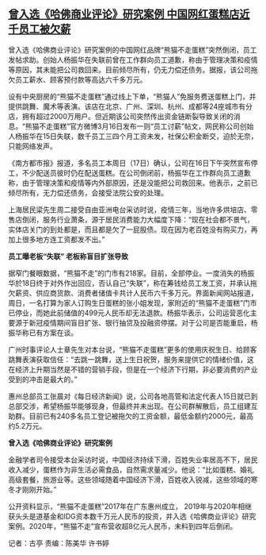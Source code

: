 <!--1710825320000-->
[曾入选《哈佛商业评论》研究案例 中国网红蛋糕店近千员工被欠薪](https://www.rfa.org/mandarin/yataibaodao/jingmao/gt1-03192024011421.html)
------

<p><span style="font-weight: 400;">曾入选《哈佛商业评论》研究案例的中国网红品牌“熊猫不走蛋糕”突然倒闭，员工发帖求助。创始人杨振华在失联前曾在工作群向员工道歉，称由于管理决策和疫情等原因，其未能把公司救回来。目前倾尽所有，仍无力偿还债务。据报，该公司拖欠员工薪水、顾客预付款等高达六千多万元。</span></p><p><span style="font-weight: 400;">设有中央厨房的“熊猫不走蛋糕”通过线上下单，“熊猫人”免服务费送蛋糕上门，并提供跳舞、魔术等表演。该店在北京、广州、深圳、杭州、成都等24座城市有分店，拥有超过2000万用户。但近期该公司突然传出资金链断裂导致关闭的消息。“熊猫不走蛋糕”官方微博3月16日发布一则“员工讨薪”帖文，网民称公司创始人杨振华在15日失联，数千员工三四个月工资未发，社保公积金断交，迫於无奈，只能网络发声。</span></p><p><span style="font-weight: 400;">《南方都市报》报道，多名员工本周日（17日）确认，公司在16日下午突然宣布停工，不少配送员彼时仍在配送蛋糕。在公司倒闭前，杨振华在工作群向员工道歉称，由于管理决策和疫情等内外部原因，还是没能把公司救回来。他表示，之前已倾尽所有，无力偿还债务，会接受法院公安的处理。</span></p><p><span style="font-weight: 400;">上海居民梁先生周二接受自由亚洲电台采访时说，疫情三年，当地许多烘培店、零售店倒闭，服务行业萧条，源于居民消费能力大幅度下降：“现在社会都不景气，实体店关门的到处都是，而且都是欠了一屁股债。现在因为老百姓没有购买力，再加上很多地方连工资都发不出。”</span></p><p><b>员工曝老板“失联” 老板称盲目扩张导致</b></p><p><span style="font-weight: 400;">据窄门餐眼数据，“熊猫不走”的门市有218家。目前，全部停业。一度消失的杨振华於18日终于对外作出回应，否认自己“失联”，称在筹钱给员工发工资，并承认拖欠薪资、供应商货款、消费者储值卡共计人民币六千多万元。界面新闻网站报道，周日，一名打算为家人订购生日蛋糕的张小姐发现，家附近的“熊猫不走蛋糕”门市已停业，而她此前储值的499元人民币却无法退款。杨振华表示，公司运营恶化主要源于新冠疫情期间盲目扩张、银行抽贷及投融资停摆。对于公司是否能重启，杨振华称已有方案在谈。</span></p><p><span style="font-weight: 400;">广州时事评论人士章先生对本台说，“熊猫不走蛋糕”更多的使用庆祝生日、给顾客跳舞表演获取信任：“去跳一跳舞，送上生日祝贺，服务来提供它的情绪价值，这在经济上升期当然是不错的营销手段，但是在一个经济下行期，非必要消费的产业受到的冲击是最大的。”</span></p><p><span style="font-weight: 400;">惠州总部员工张晨对《每日经济新闻》说，公司各地高管和法定代表人15日就已到总部交涉，希望杨振华能够现身，但最终并未出现。在公司群解散后，员工组建互助群。目前已有240多名员工登记被拖欠的工资金额，最低金额约2000元，最高约5.2万元。</span></p><p><b>曾入选《哈佛商业评论》研究案例</b></p><p><span style="font-weight: 400;">金融学者司令接受本台采访时说，中国经济持续下滑，百姓失业率居高不下，居民收入减少，蛋糕作为非生活必需食品，自然需求量减少。他说：“比如蛋糕、婚礼高级套餐，旅游业等。这些领域随着中国经济下滑，百姓收入锐减，这些领域的寒冬才刚刚开始。”</span></p><p><span style="font-weight: 400;">公开资料显示，“熊猫不走蛋糕”2017年在广东惠州成立， 2019年与2020年相继获头头是道基金和IDG资本数千万元人民币的投资，并入选《哈佛商业评论》研究案例。2020年，“熊猫不走”宣布营收超8亿元人民币，未料到四年后倒闭。</span></p><p></p><p><span style="font-weight: 400;">记者：古亭 责编：陈美华 许书婷</span></p>
